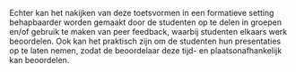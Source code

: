 Echter kan het nakijken van deze toetsvormen in een formatieve setting behapbaarder worden gemaakt door de studenten op te delen in groepen en/of gebruik te maken van peer feedback, waarbij studenten elkaars werk beoordelen. Ook kan het praktisch zijn om de studenten hun presentaties op te laten nemen, zodat de beoordelaar deze tijd- en plaatsonafhankelijk kan beoordelen.  